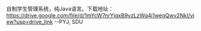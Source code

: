 自制学生管理系统，纯Java语言。下载地址：https://drive.google.com/file/d/1mYcW7nrYjqxB9yzLzWq4j1wegQwv2NkI/view?usp=drive_link
--PYJ, SDU
